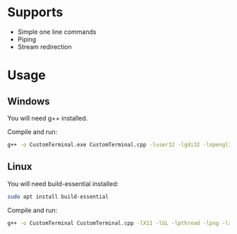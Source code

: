 # Supports
- Simple one line commands
- Piping
- Stream redirection

# Usage

## Windows
You will need g++ installed.

Compile and run:
``` bash
g++ -o CustomTerminal.exe CustomTerminal.cpp -luser32 -lgdi32 -lopengl32 -lgdiplus -lShlwapi -ldwmapi -lstdc++fs -static -std=c++17 && ./CustomTerminal
``` 

## Linux
You will need build-essential installed:
``` bash
sudo apt install build-essential
```

Compile and run:
``` bash
g++ -o CustomTerminal CustomTerminal.cpp -lX11 -lGL -lpthread -lpng -lstdc++fs -std=c++17 && ./CustomTerminal
```
